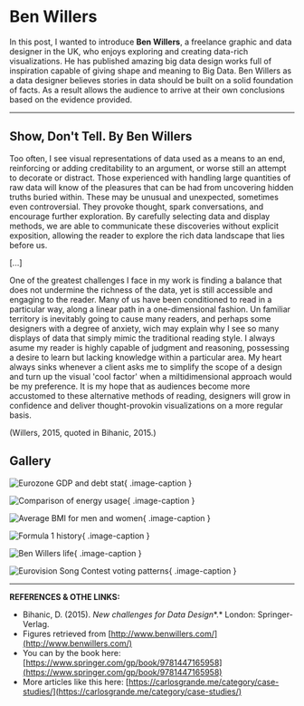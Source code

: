 # Ben Willers

In this post, I wanted to introduce **Ben Willers**, a freelance graphic and data designer in the UK, who enjoys exploring and creating data-rich visualizations. He has published amazing big data design works full of inspiration capable of giving shape and meaning to Big Data. Ben Willers as a data designer believes stories in data should be built on a solid foundation of facts. As a result allows the audience to arrive at their own conclusions based on the evidence provided.

---

## Show, Don't Tell. By Ben Willers

Too often, I see visual representations of data used as a means to an end, reinforcing or adding creditability to an argument, or worse still an attempt to decorate or distract. Those experienced with handling large quantities of raw data will know of the pleasures that can be had from uncovering hidden truths buried within. These may be unusual and unexpected, sometimes even controversial. They provoke thought, spark conversations, and encourage further exploration. By carefully selecting data and display methods, we are able to communicate these discoveries without explicit exposition, allowing the reader to explore the rich data landscape that lies before us.

[...]

One of the greatest challenges I face in my work is finding a balance that does not undermine the richness of the data, yet is still accessible and engaging to the reader. Many of us have been conditioned to read in a particular way, along a linear path in a one-dimensional fashion. Un familiar territory is inevitably going to cause many readers, and perhaps some designers with a degree of anxiety, wich may explain why I see so many displays of data that simply mimic the traditional reading style. I always asume my reader is highly capable of judgment and reasoning, possessing a desire to learn but lacking knowledge within a particular area. My heart always sinks whenever a client asks me to simplify the scope of a design and turn up the visual 'cool factor' when a miltidimensional approach would be my preference. It is my hope that as audiences become more accustomed to these alternative methods of reading, designers will grow in confidence and deliver thought-provokin visualizations on a more regular basis.

(Willers, 2015, quoted in Bihanic, 2015.)


## Gallery

<div class="gallery grid-2 effect-zoom" markdown>

![Eurozone GDP and debt stat](../../assets/images/references/willers-euro-recesion.png){ .image-caption }

![Comparison of energy usage](../../assets/images/references/willers-energy-consumption-uk.png){ .image-caption }

![Average BMI for men and women](../../assets/images/references/willers-weight-world.png){ .image-caption }

![Formula 1 history](../../assets/images/references/Willers-f1-history.png){ .image-caption }

![Ben Willers life](../../assets/images/references/willers-life.png){ .image-caption }

![Eurovision Song Contest voting patterns](../../assets/images/references/willers-eurovizion.png){ .image-caption }

</div>

---

**REFERENCES & OTHE LINKS:**

- Bihanic, D. (2015). *New challenges for Data Design**.* London: Springer-Verlag.
- Figures retrieved from [http://www.benwillers.com/](http://www.benwillers.com/)
- You can by the book here: [https://www.springer.com/gp/book/9781447165958](https://www.springer.com/gp/book/9781447165958)
- More articles like this here: [https://carlosgrande.me/category/case-studies/](https://carlosgrande.me/category/case-studies/)